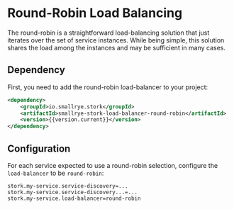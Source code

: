 # Round-Robin Load Balancing

The round-robin is a straightforward load-balancing solution that just iterates over the set of service instances.
While being simple, this solution shares the load among the instances and may be sufficient in many cases.

## Dependency

First, you need to add the round-robin load-balancer to your project:

```xml
<dependency>
    <groupId>io.smallrye.stork</groupId>
    <artifactId>smallrye-stork-load-balancer-round-robin</artifactId>
    <version>{{version.current}}</version>
</dependency>
```

## Configuration

For each service expected to use a round-robin selection, configure the `load-balancer` to be `round-robin`:

```properties
stork.my-service.service-discovery=...
stork.my-service.service-discovery...=...
stork.my-service.load-balancer=round-robin
```
